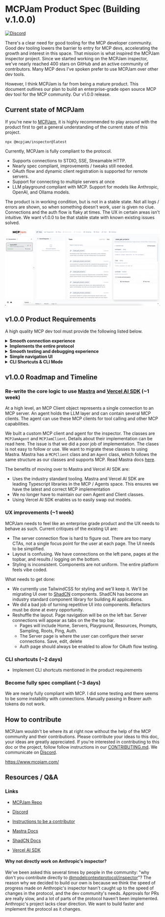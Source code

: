 # MCPJam Product Spec (Building v.1.0.0)

[![Discord](https://img.shields.io/badge/Discord-Join%20Server-5865F2.svg?style=for-the-badge&logo=discord&logoColor=white)](https://discord.gg/JEnDtz8X6z)

There's a clear need for good tooling for the MCP developer community. Good dev tooling lowers the barrier to entry for MCP devs, accelerating the growth and interest in this space. That mission is what inspired the MCPJam inspector project. Since we started working on the MCPJam inspector, we've nearly reached 400 stars on GitHub and an active community of contributors. Many MCP devs I've spoken prefer to use MCPJam over other dev tools.

However, I think MCPJam is far from being a mature product. This document outlines our plan to build an enterprise-grade open source MCP dev tool for the MCP community. Our v1.0.0 release.

## Current state of MCPJam

If you're new to [MCPJam](https://github.com/MCPJam/inspector), it is highly recommended to play around with the product first to get a general understanding of the current state of this project.

```
npx @mcpjam/inspector@latest
```

Currently, MCPJam is fully compliant to the protocol.

- Supports connections to STDIO, SSE, Streamable HTTP.
- Nearly spec compliant, improvements / tweaks still needed.
- OAuth flow and dynamic client registration is supported for remote servers.
- Support for connecting to multiple servers at once
- LLM playground compliant with MCP. Support for models like Anthropic, OpenAI, and Ollama models.

The product is in working condition, but is not in a stable state. Not all logs / errors are shown, so when something doesn't work, user is given no clue. Connections and the auth flow is flaky at times. The UX in certain areas isn't intuitive. We want v1.0.0 to be that stable state with known existing issues solved.

<img width="1000" alt="MCPJam Inspector Interface" src="public/mcpjam_current.png">

## v1.0.0 Product Requirements

A high quality MCP dev tool must provide the following listed below.

<details>
<summary><strong>Smooth connection experience</strong></summary>

- Connections must support STDIO, SSE, and Streamable HTTP. SSE and Streamable connection experience is unified.
- STDIO connections must support remote packages, like running `npx @modelcontextprotocol/server-everything`, and local files like running `node dist/index.js`. Any CLI command works
- Remote connections must support the entire [OAuth spec](https://modelcontextprotocol.io/specification/draft/basic/authorization) such as Dynamic Client Registration.
- For all connections, we must be able to configure timeouts. For STDIO, allow user to add environment variables. For SSE/HTTP, allow the user to configure headers like Bearer tokens.
- A really simple interface for configuring connections. MCPJam must be friendly for novice developers.
- Must support the ability to connect to multiple MCP servers. Ability to edit, delete, duplicate connections.
- Connections are saved on local storage and restored on project load, along with its authorization info if applicable
- Ability to disconnect and reconnect from an MCP server
- The ability to load in a `mcp.json` file? Not sure how useful this is, but some may find it easier to load / paste in their pre-existing mcp config file

</details>

<details>
<summary><strong>Implements the entire protocol</strong></summary>

- ([Tool Calling](https://modelcontextprotocol.io/docs/concepts/tools)) Spec compliant to tool use. Provide a GUI to allow user to functionally test their tools. Uses correct MCP error handling.
- ([Prompts](https://modelcontextprotocol.io/docs/concepts/prompts)) Support for displaying prompts. User can function test displaying prompts.
- ([Roots](https://modelcontextprotocol.io/docs/concepts/roots)) Allow the MCP inspector, which acts as a client, to expose roots to any server it connects to.
- ([Resources](https://modelcontextprotocol.io/docs/concepts/resources)) Allow the MCP inspector to load resources from an MCP server
- ([Sampling](https://modelcontextprotocol.io/docs/concepts/sampling)) Sampling would only work within the playground because it needs an LLM.
- ([Elicitation](https://modelcontextprotocol.io/docs/concepts/elicitation)) We can test for elicitation in both the functional tests and in LLM playground.

Few MCP clients have the spec fully implemented. MCPJam should be one of the first to be entirely spec compliant

</details>

<details>
<summary><strong>Smooth testing and debugging experience</strong></summary>

- Properly error handles on connection issues and server implementation issues.
- Start off building MCP testing frameworks, with automated functional testing for tool calls.
- Full logs from the client and proxy server are displayed and copyable on the UI.

</details>

<details>
<summary><strong>Simple navigation UI</strong></summary>

This project must be friendly for developers novice to MCP. MCPJam is an education tool as much as it is a testing tool. To do this, the UI cannot be cluttered, presenting ideally just one CTA at every page.

</details>

<details>
<summary><strong>CLI Shortcuts & CLI Mode</strong></summary>

- Calling `npx @mcpjam/inspector node build/index.js` on the root directory of a JS MCP server for example, opens up the inspector with the server pre-loaded.
- Same shortcut to connect to MCP servers using SSE/HTTP bu running `npx @mpcpjam/inspector sse http://localhost:3000/mcp` for example.
- Support for the entire experience of [CLI mode](https://github.com/modelcontextprotocol/inspector?tab=readme-ov-file#cli-mode) of the original inspector. This is useful for automating common triggers.

</details>

## v1.0.0 Roadmap and Timeline

### Re-write the core logic to use [Mastra](https://mastra.ai/en/docs/tools-mcp/mcp-overview) and [Vercel AI SDK](https://ai-sdk.dev/docs/introduction) (~1 week)

At a high level, an MCP Client object represents a single connection to an MCP server. An agent holds the LLM layer and can contain several MCP clients. The agent can use these MCP clients for tool calling and other MCP capabilities.

We built a custom MCP client and agent for the inspector. The classes are `MCPJamAgent` and `MCPJamClient`. Details about their implementation can be read here. The issue is that we did a poor job of implementation. The clases is not easy to follow or use. We want to migrate these classes to using Mastra. Mastra has a `MCPClient` class and an `Agent` class, which follows the same structure as our classes and supports MCP. Read Mastra docs [here](https://mastra.ai/en/docs/tools-mcp/mcp-overview).

The benefits of moving over to Mastra and Vercel AI SDK are:

- Uses the industry standard tooling. Mastra and Vercel AI SDK are leading Typescript libraries in the MCP / Agents space. This ensures we have the latest and correct MCP implementation
- We no longer have to maintain our own Agent and Client classes.
- Using Vercel AI SDK enables us to easily swap out models.

### UX improvements (~1 week)

MCPJam needs to feel like an enterprise grade product and the UX needs to behave as such. Current critiques of the existing UI are:

- The server connection flow is hard to figure out. There are too many CTAs, not a single focus point for the user at each page. The UI needs to be simplified.
- Layout is confusing. We have connections on the left pane, pages at the topbar, and results / logging on the bottom.
- Styling is inconsistent. Components are not uniform. The entire platform feels vibe coded.

What needs to get done:

- We currently use TailwindCSS for styling and we'll keep it. We'll be migrating UI over to [ShadCN](https://ui.shadcn.com/) components. ShadCN has become an industry standard component library for building AI applications.
- We did a bad job of turning repetitive UI into components. Refactors must be done at every opportunity.
- Reshuffle the layout. Page navigation will be on the left bar. Server connections will appear as tabs on the the top bar.
  - Pages will include Home, Servers, Playground, Resources, Prompts, Sampling, Roots, Ping, Auth.
  - The Server page is where the user can configure their server connections. Save, edit, delete
  - Auth page should always be enabled to allow for OAuth flow testing.

### CLI shortcuts (~2 days)

- Implement CLI shortcuts mentioned in the product requirements

### Become fully spec compliant (~3 days)

We are nearly fully compliant with MCP. I did some testing and there seems to be some instability with connections. Manually passing in Bearer auth tokens do not work.

## How to contribute

MCPJam wouldn't be where its at right now without the help of the MCP community and their contributions. Please contribute your ideas to this doc, your ideas are greatly appreciated. If you're interested in contributing to this doc or the project, follow follow instructions in our [CONTRIBUTING.md](https://github.com/MCPJam/inspector/blob/main/CONTRIBUTING.md). We communicate on [Discord](https://discord.com/invite/Gpv7AmrRc4).

https://www.mcpjam.com/

## Resources / Q&A

### Links

- [MCPJam Repo](https://github.com/MCPJam/inspector)

- [Discord](https://discord.com/invite/Gpv7AmrRc4)

- [Instructions to be a contributor](https://github.com/MCPJam/inspector/blob/main/CONTRIBUTING.md)

- [Mastra Docs](https://mastra.ai/en/docs)

- [ShadCN Docs](https://ui.shadcn.com/)

- [Vercel AI SDK](https://vercel.com/docs/ai-sdk)

#### Why not directly work on Anthropic's inspector?

We've been asked this several times by people in the community: "why don't you contribute directly to [@modelcontextprotocol/inspector](https://github.com/modelcontextprotocol/inspector)"? The reason why we decided to build our own is because we think the speed of progress made on Anthropic's inspector hasn't caught up to the speed of changes in the protocol, and the dev community's needs. Approvals for PRs are really slow, and a lot of parts of the protocol haven't been implemented. Anthropic's project lacks clear direction. We want to build faster and implement the protocol as it changes.

